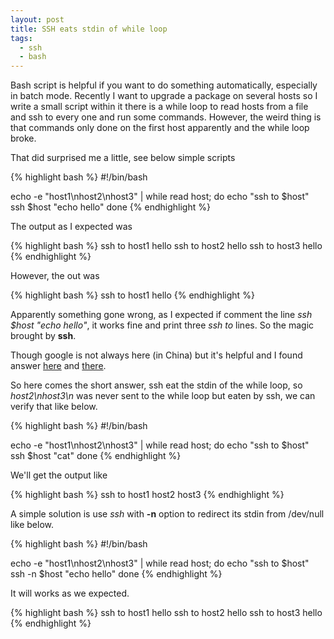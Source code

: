 ```yaml
---
layout: post
title: SSH eats stdin of while loop
tags:
  - ssh
  - bash
---
```


Bash script is helpful if you want to do something automatically, especially in
batch mode. Recently I want to upgrade a package on several hosts so I write a
small script within it there is a while loop to read hosts from a file and ssh
to every one and run some commands. However, the weird thing is that commands
only done on the first host apparently and the while loop broke.

That did surprised me a little, see below simple scripts

{% highlight bash %}
#!/bin/bash

echo -e "host1\nhost2\nhost3" |
while read host; do
  echo "ssh to $host"
  ssh $host "echo hello"
done
{% endhighlight %}

The output as I expected was

{% highlight bash %}
ssh to host1
hello
ssh to host2
hello
ssh to host3
hello
{% endhighlight %}

However, the out was

{% highlight bash %}
ssh to host1
hello
{% endhighlight %}

Apparently something gone wrong, as I expected if comment the line *ssh $host
"echo hello"*, it works fine and print three *ssh to <host>* lines. So the magic
brought by **ssh**.

Though google is not always here (in China) but it's helpful and I found answer
[here](http://unix.stackexchange.com/questions/107800/using-while-loop-to-ssh-to-multiple-servers)
and [there](http://linux.spiney.org/help_ssh_eating_all_my_standard_input).

So here comes the short answer, ssh eat the stdin of the while loop, so
*host2\nhost3\n* was never sent to the while loop but eaten by ssh, we can
verify that like below.

{% highlight bash %}
#!/bin/bash

echo -e "host1\nhost2\nhost3" |
while read host; do
  echo "ssh to $host"
  ssh $host "cat"
done
{% endhighlight %}

We'll get the output like

{% highlight bash %}
ssh to host1
host2
host3
{% endhighlight %}

A simple solution is use *ssh* with **-n** option to redirect its stdin from
/dev/null like below.

{% highlight bash %}
#!/bin/bash

echo -e "host1\nhost2\nhost3" |
while read host; do
  echo "ssh to $host"
  ssh -n $host "echo hello"
done
{% endhighlight %}

It will works as we expected.

{% highlight bash %}
ssh to host1
hello
ssh to host2
hello
ssh to host3
hello
{% endhighlight %}

